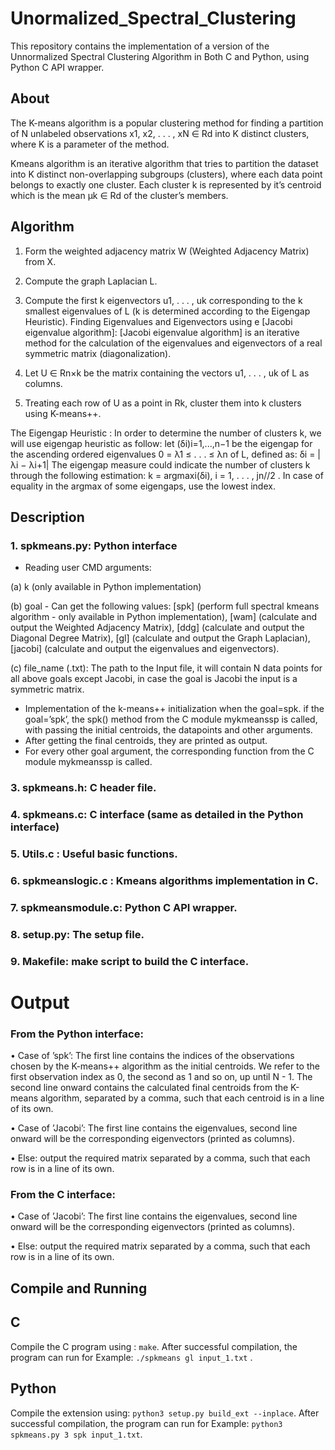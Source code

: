 # Unormalized_Spectral_Clustering

This repository contains the implementation of a version of the Unnormalized Spectral Clustering Algorithm in Both C and Python, using Python C API wrapper. 

## About
The K-means algorithm is a popular clustering method for finding a partition of N unlabeled
observations x1, x2, . . . , xN ∈ Rd into K distinct clusters, where K is a parameter of the method.

Kmeans algorithm is an iterative algorithm that tries to partition the dataset 
into K distinct non-overlapping subgroups (clusters), where each data point belongs to exactly one cluster.
Each cluster k is represented by it’s centroid which is the mean µk ∈ Rd of the cluster’s members.

## Algorithm
1. Form the weighted adjacency matrix W (Weighted Adjacency Matrix) from X.
2. Compute the graph Laplacian L.
3. Compute the first k eigenvectors u1, . . . , uk corresponding to the k smallest eigenvalues of L (k is determined according to the Eigengap Heuristic).
   Finding Eigenvalues and Eigenvectors using e [Jacobi eigenvalue algorithm]:
   [Jacobi eigenvalue algorithm] is an iterative method for the calculation of the eigenvalues and eigenvectors of a real symmetric matrix (diagonalization).
   
5. Let U ∈ Rn×k be the matrix containing the vectors u1, . . . , uk of L as columns.
6. Treating each row of U as a point in Rk, cluster them into k clusters using K-means++.

The Eigengap Heuristic :
In order to determine the number of clusters k, we will use eigengap heuristic as follow:
let (δi)i=1,...,n−1 be the eigengap for the ascending ordered eigenvalues 0 = λ1 ≤ . . . ≤ λn of L, defined as: δi = |λi − λi+1|
The eigengap measure could indicate the number of clusters k through the following estimation:
k = argmaxi(δi), i = 1, . . . , jn//2 .
In case of equality in the argmax of some eigengaps, use the lowest index.


## Description

### 1. spkmeans.py: Python interface
- Reading user CMD arguments:

(a) k  (only available in Python implementation)

(b) goal - Can get the following values:
[spk] (perform full spectral kmeans algorithm - only available in Python implementation), 
[wam] (calculate and output the Weighted Adjacency Matrix),
[ddg] (calculate and output the Diagonal Degree Matrix), 
[gl] (calculate and output the Graph Laplacian), 
[jacobi] (calculate and output the eigenvalues and eigenvectors).

(c) file_name (.txt): The path to the Input file, it will contain N data points for all above
    goals except Jacobi, in case the goal is Jacobi the input is a symmetric matrix.

- Implementation of the k-means++ initialization when the goal=spk. 
if the goal=’spk’, the spk() method from the C module mykmeanssp is called, with passing the initial centroids, the datapoints and other arguments. 
-  After getting the final centroids, they are printed as output.
-  For every other goal argument, the corresponding function from the C module mykmeanssp is called.
    

    
### 3. spkmeans.h: C header file.
### 4. spkmeans.c: C interface  (same as detailed in the Python interface)
### 5. Utils.c : Useful basic functions.
### 6. spkmeanslogic.c : Kmeans algorithms implementation in C.
### 7. spkmeansmodule.c: Python C API wrapper.
### 8. setup.py: The setup file.
### 9. Makefile: make script to build the C interface.


# Output
### From the Python interface:
• Case of ’spk’: The first line contains the indices of the observations chosen by the K-means++ algorithm as the initial centroids. 
We refer to the first observation index as 0, the second as 1 and so on, up until N - 1. The second line onward contains the calculated final centroids from the K-means algorithm, separated by a comma, such
that each centroid is in a line of its own.

• Case of ’Jacobi’: The first line contains the eigenvalues, second line onward will be the corresponding eigenvectors (printed as columns).

• Else: output the required matrix separated by a comma, such that each row is in a line of its own.

### From the C interface:
• Case of ’Jacobi’: The first line contains the eigenvalues, second line onward will be the corresponding eigenvectors (printed as columns).

• Else: output the required matrix separated by a comma, such that each row is in a line of its own.


## Compile and Running
## C
Compile the C program using : ```make```.
After successful compilation, the program can run for Example: ```./spkmeans gl input_1.txt``` .

## Python
Compile the extension using: ```python3 setup.py build_ext --inplace```.
After successful compilation, the program can run for Example: ```python3 spkmeans.py 3 spk input_1.txt```.
